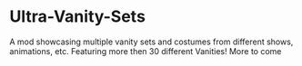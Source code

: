 # Ultra-Vanity-Sets
A mod showcasing multiple vanity sets and costumes from different shows, animations, etc. Featuring more then 30 different Vanities! More to come
